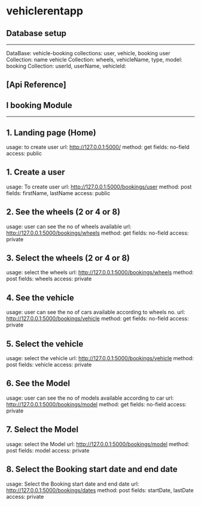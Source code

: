 # vehiclerentapp





## Database setup
-----------------

DataBase: vehicle-booking
collections: user, vehicle, booking
user Collection: name
vehicle Collection: wheels, vehicleName, type, model:
booking Collection: userId, userName, vehicleId:






[Api Reference]
---------------


## I booking Module
-------------------

## 1. Landing page (Home)

usage: to create user
url: http://127.0.0.1:5000/
method: get
fields:  no-field
access: public

## 1. Create a user

usage: To create user
url: http://127.0.0.1:5000/bookings/user
method: post
fields: firstName, lastName
access: public


## 2. See the wheels (2 or 4 or 8)

usage: user can see the no of wheels available
url: http://127.0.0.1:5000/bookings/wheels
method: get
fields: no-field
access: private



## 3. Select the wheels (2 or 4 or 8)

usage: select the wheels
url: http://127.0.0.1:5000/bookings/wheels
method: post
fields: wheels
access: private


## 4. See the vehicle

usage: user can see the no of cars available according to wheels no.
url: http://127.0.0.1:5000/bookings/vehicle
method: get
fields:  no-field
access: private


## 5. Select the vehicle

usage: select the vehicle
url: http://127.0.0.1:5000/bookings/vehicle
method: post
fields: vehicle
access: private


## 6. See the Model

usage: user can see the no of models available according to car
url: http://127.0.0.1:5000/bookings/model
method: get
fields:  no-field
access: private



## 7. Select the Model

usage: select the Model
url: http://127.0.0.1:5000/bookings/model
method: post
fields: model
access: private


## 8. Select the Booking start date and end date

usage: Select the Booking start date and end date
url: http://127.0.0.1:5000/bookings/dates
method: post
fields: startDate, lastDate
access: private


